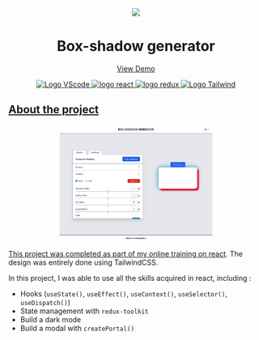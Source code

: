 <p align="center">
    <img src="public/favicon.ico">
</p>

<h1 align="center">
    Box-shadow generator
</h2>

<p align="center">
    <a href=""> View Demo 

</p>

<p align="center">
    <img src="https://img.shields.io/badge/Visual_Studio_Code-0078D4?style=for-the-badge&logo=visual%20studio%20code&logoColor=white" alt="Logo VScode">
    <img src="https://img.shields.io/badge/React-20232A?style=for-the-badge&logo=react&logoColor=61DAFB" alt="logo react">
    <img src="https://img.shields.io/badge/Redux_Toolkit-593D88?style=for-the-badge&logo=redux&logoColor=white" alt="logo redux">
    <img src="https://img.shields.io/badge/Tailwind_CSS-38B2AC?style=for-the-badge&logo=tailwind-css&logoColor=white" alt="Logo Tailwind">
</p>

## About the project

<p align="center">
    <img src="src/assets/readme.png" width="60%">
</p>

This project was completed as part of my online training on [react](https://www.udemy.com/course/react-formation-complete/). The design was entirely done using TailwindCSS.

In this project, I was able to use all the skills acquired in react, including :

-   Hooks (`useState()`, `useEffect()`, `useContext()`, `useSelector()`, `useDispatch()`)
-   State management with `redux-toolkit`
-   Build a dark mode
-   Build a modal with `createPortal()`

